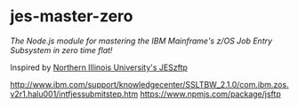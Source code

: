 # jes-master-zero
*The Node.js module for mastering the IBM Mainframe's z/OS Job Entry Subsystem in zero time flat!*

Inspired by [Northern Illinois University's JESzftp](https://github.com/niumainframe/JESftp)


http://www.ibm.com/support/knowledgecenter/SSLTBW_2.1.0/com.ibm.zos.v2r1.halu001/intfjessubmitstep.htm
https://www.npmjs.com/package/jsftp